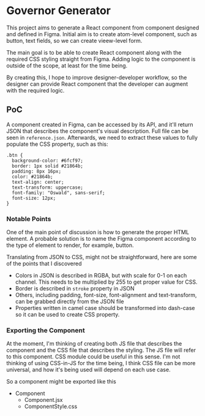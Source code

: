 # Governor Generator

This project aims to generate a React component from component designed and defined in Figma. Initial aim is to create atom-level component, such as button, text fields, so we can create vieew-level form. 

The main goal is to be able to create React component along with the required CSS styling straight from Figma. Adding logic to the component is outside of the scope, at least for the time being. 

By creating this, I hope to improve designer-developer workflow, so the designer can provide React component that the developer can augment with the required logic.

## PoC

A component created in Figma, can be accessed by its API, and it'll return JSON that describes the component's visual description. Full file can be seen in `reference.json`. Afterwards, we need to extract these values to fully populate the CSS property, such as this:

```
.btn {
  background-color: #6fcf97;
  border: 1px solid #21864b;
  padding: 8px 16px;
  color: #21864b;
  text-align: center;
  text-transform: uppercase;
  font-family: "Oswald", sans-serif;
  font-size: 12px;
}
```

### Notable Points

One of the main point of discussion is how to generate the proper HTML element. A probable solution is to name the Figma component according to the type of element to render, for example, button.

Translating from JSON to CSS, might not be straightforward, here are some of the points that I discovered

- Colors in JSON is described in RGBA, but with scale for 0-1 on each channel. This needs to be multiplied by 255 to get proper value for CSS.
- Border is described in `stroke` property in JSON
- Others, including padding, font-size, font-alignment and text-transform, can be grabbed directly from the JSON file
- Properties written in camel case should be transformed into dash-case so it can be used to create CSS property.

### Exporting the Component

At the moment, I'm thinking of creating both JS file that describes the component and the CSS file that describes the styling. The JS file will refer to this component. CSS module could be useful in this sense. I'm not thinking of using CSS-in-JS for the time being, I think CSS file can be more universal, and how it's being used will depend on each use case. 

So a component might be exported like this

- Component
  - Component.jsx
  - ComponentStyle.css
